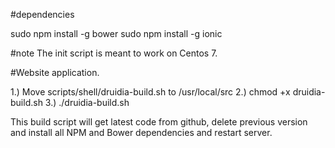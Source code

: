 #dependencies

sudo npm install -g bower
sudo npm install -g ionic

#note
The init script is meant to work on Centos 7.

#Website application.

1.) Move scripts/shell/druidia-build.sh to /usr/local/src
2.) chmod +x druidia-build.sh
3.) ./druidia-build.sh

This build script will get latest code from github, delete previous version and install
all NPM and Bower dependencies and restart server.

